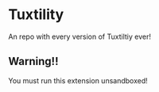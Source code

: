# Tuxtility

An repo with every version of Tuxtiltiy ever!

## Warning!!

You must run this extension unsandboxed!

